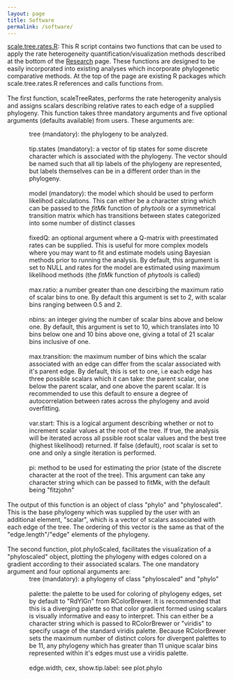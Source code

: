 ```yaml
---
layout: page
title: Software
permalink: /software/
---
```


<a href="../functions/scale.tree.rates.R" download>scale.tree.rates.R</a>: This R script contains two functions that can be used to apply the rate heterogeneity quantification/visualization methods described at the bottom of the <a href="https://maxchin0701.github.io/research">Research</a> page. These functions are designed to be easily incorporated into existing analyses which incorporate phylogenetic comparative methods. At the top of the page are existing R packages which scale.tree.rates.R references and calls functions from.
<br><br>
The first function, scaleTreeRates, performs the rate heterogenity analysis and assigns scalars describing relative rates to each edge of a supplied phylogeny. This function takes three mandatory arguments and five optional arguments (defaults available) from users. These arguments are:
<br>
<div style="margin-left: 50px;">
tree (mandatory): the phylogeny to be analyzed.<br><br>
tip.states (mandatory): a vector of tip states for some discrete character which is associated with the phylogeny. The vector should be named such that all tip labels of the phylogeny are represented, but labels themselves can be in a different order than in the phylogeny.<br><br>
model (mandatory): the model which should be used to perform likelihod calculations. This can either be a character string which can be passed to the <i>fitMk</i> function of <i>phytools</i> or a symmetrical transition matrix which has transitions between states categorized into some number of distinct classes<br><br>
fixedQ: an optional argument where a Q-matrix with preestimated rates can be supplied. This is useful for more complex models where you may want to fit and estimate models using Bayesian methods prior to running the analysis. By default, this argument is set to NULL and rates for the model are estimated using maximum likelihood methods (the <i>fitMk</i> function of <i>phytools</i> is called)<br><br>
max.ratio: a number greater than one descirbing the maximum ratio of scalar bins to one. By default this argument is set to 2, with scalar bins ranging between 0.5 and 2.<br><br>
nbins: an integer giving the number of scalar bins above and below one. By default, this argument is set to 10, which translates into 10 bins below one and 10 bins above one, giving a total of 21 scalar bins inclusive of one.<br><br>
max.transition: the maximum number of bins which the scalar associated with an edge can differ from the scalar associated with it's parent edge. By default, this is set to one, i.e each edge has three possible scalars which it can take: the parent scalar, one below the parent scalar, and one above the parent scalar. It is recommended to use this default to ensure a degree of autocorrelation between rates across the phylogeny and avoid overfitting.<br><br>
var.start: This is a logical argument describing whether or not to increment scalar values at the root of the tree. If true, the analysis will be iterated across all pssible root scalar values and the best tree (highest likelihood) returned. If false (default), root scalar is set to one and only a single iteration is performed. <br><br>
pi: method to be used for estimating the prior (state of the discrete character at the root of the tree). This argument can take any character string which can be passed to fitMk, with the default being "fitzjohn"
</div>
<br>
The output of this function is an object of class "phylo" and "phyloscaled". This is the base phylogeny which was supplied by the user with an additional element, "scalar", which is a vector of scalars associated with each edge of the tree. The ordering of this vector is the same as that of the "edge.length"/"edge" elements of the phylogeny.
<br><br>
The second function, plot.phyloScaled, facilitates the visualization of a "phyloscaled" object, plotting the phylogeny with edges colored on a gradient according to their associated scalars. The one mandatory argument and four optional arguments are:
<div style="margin-left: 50px">
tree (mandatory): a phylogeny of class "phyloscaled" and "phylo" <br><br>
palette: the palette to be used for coloring of phylogeny edges, set by default to "RdYlGn" from RColorBrewer. It is recommended that this is a diverging palette so that color gradient formed using scalars is visually informative and easy to interpret. This can either be a character string which is passed to RColorBrewer or "viridis" to specify usage of the standard viridis palette. Because RColorBrewer sets the maximum number of distinct colors for divergent palettes to be 11, any phylogeny which has greater than 11 unique scalar bins represented within it's edges must use a viridis palette. <br><br>
edge.width, cex, show.tip.label: see plot.phylo
</div>